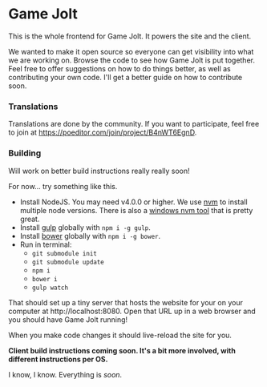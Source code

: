 # Game Jolt

This is the whole frontend for Game Jolt. It powers the site and the client.

We wanted to make it open source so everyone can get visibility into what we are working on. Browse the code to see how Game Jolt is put together. Feel free to offer suggestions on how to do things better, as well as contributing your own code. I'll get a better guide on how to contribute soon.

### Translations

Translations are done by the community. If you want to participate, feel free to join at https://poeditor.com/join/project/B4nWT6EgnD.

### Building 

Will work on better build instructions really really soon!

For now... try something like this.

- Install NodeJS. You may need v4.0.0 or higher. We use [nvm](https://github.com/creationix/nvm) to install multiple node versions. There is also a [windows nvm tool](https://github.com/coreybutler/nvm-windows) that is pretty great.
- Install [gulp](http://gulpjs.com/) globally with `npm i -g gulp`.
- Install [bower](http://bower.io/) globally with `npm i -g bower`.
- Run in terminal:
	- `git submodule init`
	- `git submodule update`
	- `npm i`
	- `bower i`
	- `gulp watch`

That should set up a tiny server that hosts the website for your on your computer at http://localhost:8080. Open that URL up in a web browser and you should have Game Jolt running!

When you make code changes it should live-reload the site for you.

**Client build instructions coming soon. It's a bit more involved, with different instructions per OS.**

I know, I know. Everything is _soon_.
